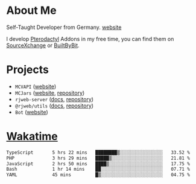 # About Me

Self-Taught Developer from Germany. [website](https://rjansen.dev)

I develop [Pterodactyl](https://pterodactyl.io) Addons in my free time, you can find
them on [SourceXchange](https://www.sourcexchange.net/teams/356/profile) or [BuiltByBit](https://builtbybit.com/search/3078009).

# Projects

- `MCVAPI` ([website](https://versions.mcjars.app))
- `MCJars` ([website](https://mcjars.app), [repository](https://github.com/0x7d8/mcjar))
- `rjweb-server` ([docs](https://server.rjweb.dev), [repository](https://github.com/0x7d8/NPM_WEB-SERVER))
- `@rjweb/utils` ([docs](https://utils.rjweb.dev), [repository](https://github.com/0x7d8/rjweb-utils))
- `Bot` ([website](https://bot.rjns.dev))

# [Wakatime](https://wakatime.com/@0x7d8)

<!--START_SECTION:waka-->

```txt
TypeScript       5 hrs 22 mins   ████████▒░░░░░░░░░░░░░░░░   33.52 %
PHP              3 hrs 29 mins   █████▒░░░░░░░░░░░░░░░░░░░   21.81 %
JavaScript       2 hrs 50 mins   ████▒░░░░░░░░░░░░░░░░░░░░   17.75 %
Bash             1 hr 14 mins    ██░░░░░░░░░░░░░░░░░░░░░░░   07.71 %
YAML             45 mins         █▒░░░░░░░░░░░░░░░░░░░░░░░   04.75 %
```

<!--END_SECTION:waka-->
